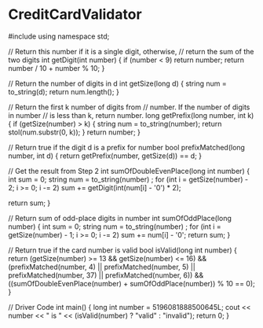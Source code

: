 # CreditCardValidator
#include <iostream>
using namespace std;
 
// Return this number if it is a single digit, otherwise,
// return the sum of the two digits
int getDigit(int number)
{
  if (number < 9)
    return number;
  return number / 10 + number % 10;
}
 
// Return the number of digits in d
int getSize(long d)
{
  string num = to_string(d);
  return num.length();
}
 
// Return the first k number of digits from
// number. If the number of digits in number
// is less than k, return number.
long getPrefix(long number, int k)
{
  if (getSize(number) > k)
  {
    string num = to_string(number);
    return stol(num.substr(0, k));
  }
  return number;
}
 
// Return true if the digit d is a prefix for number
bool prefixMatched(long number, int d)
{
  return getPrefix(number, getSize(d)) == d;
}
 
// Get the result from Step 2
int sumOfDoubleEvenPlace(long int number)
{
  int sum = 0;
  string num = to_string(number) ;
  for (int i = getSize(number) - 2; i >= 0; i -= 2)
    sum += getDigit(int(num[i] - '0') * 2);
 
  return sum;
}
 
// Return sum of odd-place digits in number
int sumOfOddPlace(long number)
{
  int sum = 0;
  string num = to_string(number) ;
  for (int i = getSize(number) - 1; i >= 0; i -= 2)
    sum += num[i] - '0';
  return sum;
}
 
// Return true if the card number is valid
bool isValid(long int number)
{
  return (getSize(number) >= 13 &&
          getSize(number) <= 16) &&
    (prefixMatched(number, 4) ||
     prefixMatched(number, 5) ||
     prefixMatched(number, 37) ||
     prefixMatched(number, 6)) &&
    ((sumOfDoubleEvenPlace(number) +
      sumOfOddPlace(number)) % 10 == 0);
}
 
// Driver Code
int main()
{
  long int number = 5196081888500645L;
  cout << number << " is " <<  (isValid(number) ? "valid" : "invalid");
  return 0;
}
 
